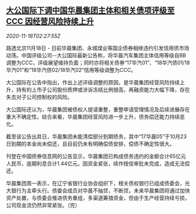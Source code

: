 <!--1605669803000-->
[大公国际下调中国华晨集团主体和相关债项评级至CCC 因经营风险持续上升](https://cn.reuters.com/article/dagong-china-brilliance-bond-1118-idCNKBS27Y082)
------

<div><i>2020-11-18T02:27:55Z</i></div><p>路透北京11月18日 - 日前华晨集团、永城煤业等国企债券相继违约引发信用债市场动荡。中国评级公司--大公国际最新公告称，将华晨汽车集团主体信用等级自BB调整为CCC，评级展望维持负面；同时亦将相关债券“17华汽01”、“18华汽债01/18华汽01”和“18华汽债02/18华汽02”信用等级调整为CCC。</p><p>大公国际在公告中指出，作出上述评级调整的原因，是华晨集团经营风险持续上升，持有的上市子公司股份质押或涉诉冻结比例很高，再融资能力大幅下降，存在失去对子公司控制权的风险。</p><p>大公国际还认为，华晨集团被债权人提请重整，重整申请受理情况及后续进展存在重大不确定性。综合来看，华晨集团经营风险进一步上升，债务偿还能力持续恶化。</p><p>截至该公告出具日，华晨集团未能清偿部分到期债务，其中“17华晨05”于10月23日到期的本金尚未偿还，且目前仍未有明确偿债安排，偿债不确定性很大。</p><p>刊登在中国债券信息网的公告显示，华晨集团已构成债务违约的金额合计65亿元人民币，逾期利息合计1.44亿元。因资金紧张，续作授信审批未完成，造成无法偿还。</p><p>华晨集团周一表示，在辽宁省银行业协会组织下，相关债权银行已组成债委会，光大银行为主牵头行。债委会成员对华晨不抽贷，不断贷。未来华晨集团将通过加快资产处置，与债委会推进债务重组，多渠道筹措资金，但由于生产经营持续亏损，公司现金流仍然非常紧张。（完）</p>
